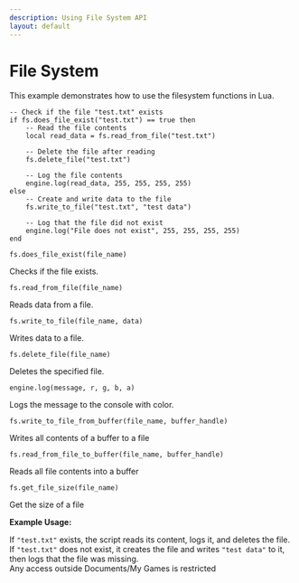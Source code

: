 ```yaml
---
description: Using File System API
layout: default
---
```


# File System

This example demonstrates how to use the filesystem functions in Lua.

```
-- Check if the file "test.txt" exists
if fs.does_file_exist("test.txt") == true then
    -- Read the file contents
    local read_data = fs.read_from_file("test.txt")

    -- Delete the file after reading
    fs.delete_file("test.txt")

    -- Log the file contents
    engine.log(read_data, 255, 255, 255, 255)
else
    -- Create and write data to the file
    fs.write_to_file("test.txt", "test data")

    -- Log that the file did not exist
    engine.log("File does not exist", 255, 255, 255, 255)
end
```

`fs.does_file_exist(file_name)`

Checks if the file exists.



`fs.read_from_file(file_name)`

Reads data from a file.



`fs.write_to_file(file_name, data)`

Writes data to a file.



`fs.delete_file(file_name)`

Deletes the specified file.



`engine.log(message, r, g, b, a)`

Logs the message to the console with color.



`fs.write_to_file_from_buffer(file_name, buffer_handle)`

Writes all contents of a buffer to a file



`fs.read_from_file_to_buffer(file_name, buffer_handle)`

Reads all file contents into a buffer



`fs.get_file_size(file_name)`

Get the size of a file



**Example Usage:**

If `"test.txt"` exists, the script reads its content, logs it, and deletes the file.\
If `"test.txt"` does not exist, it creates the file and writes `"test data"` to it, then logs that the file was missing.\
Any access outside Documents/My Games is restricted
